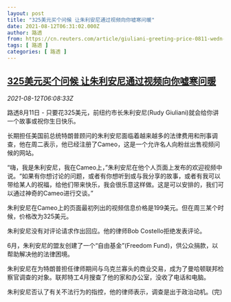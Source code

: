 ```yaml
---
layout: post
title: "325美元买个问候 让朱利安尼通过视频向你嘘寒问暖"
date: 2021-08-12T06:31:02.000Z
author: 路透
from: https://cn.reuters.com/article/giuliani-greeting-price-0811-wedn-idCNKBS2FD0G5
tags: [ 路透 ]
categories: [ 路透 ]
---
```

<!--1628749862000-->
[325美元买个问候 让朱利安尼通过视频向你嘘寒问暖](https://cn.reuters.com/article/giuliani-greeting-price-0811-wedn-idCNKBS2FD0G5)
------

<div>
<div><i>2021-08-12T06:08:33Z</i></div><p>路透8月11日 - 只要花325美元，前纽约市长朱利安尼(Rudy Giuliani)就会给你讲一个故事或祝你生日快乐。</p><p>长期担任美国前总统特朗普顾问的朱利安尼面临着越来越多的法律费用和刑事调查，他在周二表示，他已经注册了Cameo，这是一个允许名人向粉丝出售视频问候的网站。</p><p>“嗨，我是朱利安尼，我在Cameo上，”朱利安尼在他个人页面上发布的欢迎视频中说。“如果有你想讨论的问题，或者有你想听到或与我分享的故事，或者有我可以带给某人的祝福，给他们带来快乐，我会很乐意这样做。这是可以安排的，我们可以通过神奇的Cameo进行交谈。”</p><p>朱利安尼在Cameo上的页面最初列出的视频信息价格是199美元。但在周三某个时候，价格改为325美元。</p><p>朱利安尼没有对评论请求作出回应。他的律师Bob Costello拒绝发表评论。</p><p>6月，朱利安尼的盟友创建了一个“自由基金”(Freedom Fund)，供公众捐款，以帮助解决他的法律困境。</p><p>朱利安尼在为特朗普担任律师期间与乌克兰寡头的商业交易，成为了曼哈顿联邦检察官调查的对象。联邦特工4月搜查了他的家和办公室，没收了电话和电脑。</p><p>朱利安尼否认了有关不法行为的指控，他的律师表示，调查是出于政治动机。(完)</p>
</div>
